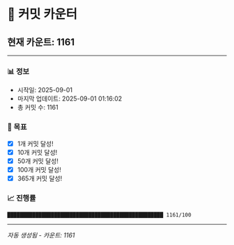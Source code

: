 # 🔢 커밋 카운터

## 현재 카운트: 1161

---

### 📊 정보
- 시작일: 2025-09-01
- 마지막 업데이트: 2025-09-01 01:16:02
- 총 커밋 수: 1161

### 🎯 목표
- [x] 1개 커밋 달성!
- [x] 10개 커밋 달성!
- [x] 50개 커밋 달성!
- [x] 100개 커밋 달성!
- [x] 365개 커밋 달성!

### 📈 진행률
```
██████████████████████████████████████████████████ 1161/100
```

---
*자동 생성됨 - 카운트: 1161*
